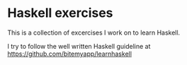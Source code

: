 # Haskell exercises

This is a collection of excercises I work on to learn Haskell.

I try to follow the well written Haskell guideline at https://github.com/bitemyapp/learnhaskell
